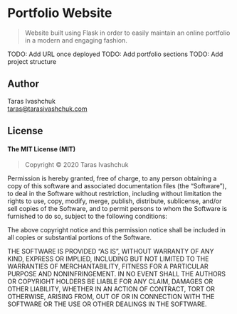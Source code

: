 # Portfolio Website
> Website built using Flask in order to easily maintain an online portfolio in a modern and engaging fashion.

TODO: Add URL once deployed
TODO: Add portfolio sections
TODO: Add project structure

## Author
Taras Ivashchuk<br>
[taras@tarasivashchuk.com](mailto:taras@tarasivashchuk.com)

## License
#### The MIT License (MIT)<br>
>Copyright © 2020 Taras Ivashchuk

Permission is hereby granted, free of charge, to any person obtaining a copy of this software and associated documentation files (the “Software”), to deal in the Software without restriction, including without limitation the rights to use, copy, modify, merge, publish, distribute, sublicense, and/or sell copies of the Software, and to permit persons to whom the Software is furnished to do so, subject to the following conditions:

The above copyright notice and this permission notice shall be included in all copies or substantial portions of the Software.

THE SOFTWARE IS PROVIDED “AS IS”, WITHOUT WARRANTY OF ANY KIND, EXPRESS OR IMPLIED, INCLUDING BUT NOT LIMITED TO THE WARRANTIES OF MERCHANTABILITY, FITNESS FOR A PARTICULAR PURPOSE AND NONINFRINGEMENT. IN NO EVENT SHALL THE AUTHORS OR COPYRIGHT HOLDERS BE LIABLE FOR ANY CLAIM, DAMAGES OR OTHER LIABILITY, WHETHER IN AN ACTION OF CONTRACT, TORT OR OTHERWISE, ARISING FROM, OUT OF OR IN CONNECTION WITH THE SOFTWARE OR THE USE OR OTHER DEALINGS IN THE SOFTWARE.